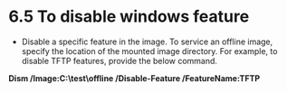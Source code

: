 # 6.5 To disable windows feature

* Disable a specific feature in the image. To service an offline image, specify the location of the mounted image directory. For example, to disable TFTP features, provide the below command.

&#x20;           **Dism /Image:C:\test\offline /Disable-Feature /FeatureName:TFTP**
